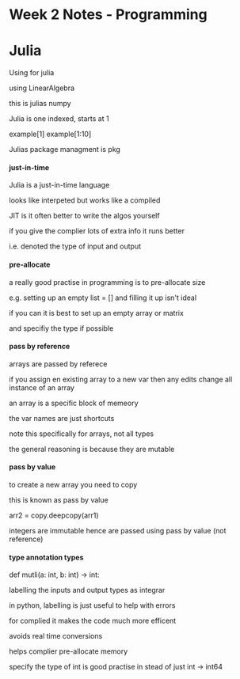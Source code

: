 # Week 2 Notes - Programming

# Julia

Using for julia 

using LinearAlgebra 

this is julias numpy

Julia is one indexed, starts at 1 

example[1]
example[1:10]

Julias package managment is pkg

#### just-in-time

Julia is a just-in-time language 

looks like interpeted but works like a compiled

JIT is it often better to write the algos yourself

if you give the complier lots of extra info it runs better

i.e. denoted the type of input and output

#### pre-allocate

a really good practise in programming is to pre-allocate size

e.g. setting up an empty list = [] and filling it up isn't ideal

if you can it is best to set up an empty array or matrix

and specifiy the type if possible 

#### pass by reference

arrays are passed by referece

if you assign en existing array to a new var then any edits change all instance of an array

an array is a specific block of memeory

the var names are just shortcuts

note this specifically for arrays, not all types

the general reasoning is because they are mutable

#### pass by value

to create a new array you need to copy

this is known as pass by value

arr2 = copy.deepcopy(arr1)

integers are immutable hence are passed using pass by value (not reference)


#### type annotation types

def mutli(a: int, b: int) -> int:

labelling the inputs and output types as integrar

in python, labelling is just useful to help with errors 

for complied it makes the code much more efficent

avoids real time conversions

helps complier pre-allocate memory

specify the type of int is good practise in stead of just int -> int64


